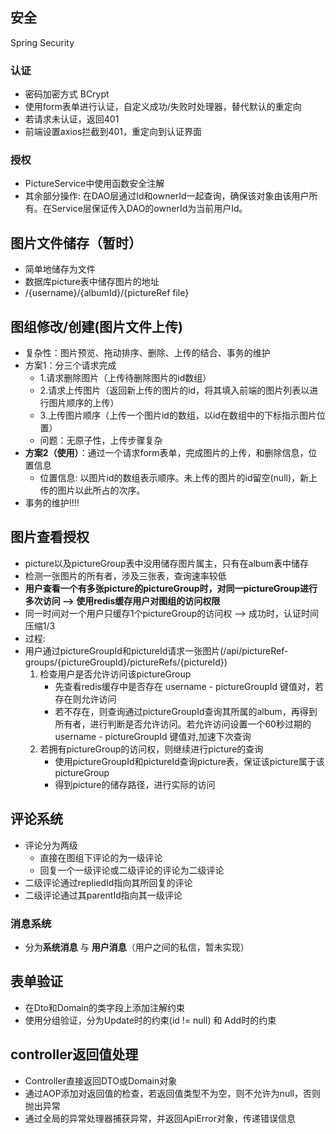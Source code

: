 ## 安全
Spring Security
### 认证
* 密码加密方式 BCrypt
* 使用form表单进行认证，自定义成功/失败时处理器，替代默认的重定向
* 若请求未认证，返回401
* 前端设置axios拦截到401，重定向到认证界面
### 授权
* PictureService中使用函数安全注解
* 其余部分操作: 在DAO层通过Id和ownerId一起查询，确保该对象由该用户所有。在Service层保证传入DAO的ownerId为当前用户Id。

## 图片文件储存（暂时）
* 简单地储存为文件
* 数据库picture表中储存图片的地址
* /{username}/{albumId}/{pictureRef file}

## 图组修改/创建(图片文件上传)
* 复杂性：图片预览、拖动排序、删除、上传的结合、事务的维护
* 方案1：分三个请求完成
    * 1.请求删除图片（上传待删除图片的id数组）
    * 2.请求上传图片（返回新上传的图片的id，将其填入前端的图片列表以进行图片顺序的上传）
    * 3.上传图片顺序（上传一个图片id的数组，以id在数组中的下标指示图片位置）
    * 问题：无原子性，上传步骤复杂
* **方案2（使用）**：通过一个请求form表单，完成图片的上传，和删除信息，位置信息
    * 位置信息: 以图片id的数组表示顺序。未上传的图片的id留空(null)，新上传的图片以此所占的次序。
* 事务的维护!!!!

## 图片查看授权
* picture以及pictureGroup表中没用储存图片属主，只有在album表中储存
* 检测一张图片的所有者，涉及三张表，查询速率较低
* **用户查看一个有多张picture的pictureGroup时，对同一pictureGroup进行多次访问 --> 使用redis缓存用户对图组的访问权限**
* 同一时间对一个用户只缓存1个pictureGroup的访问权 --> 成功时，认证时间压缩1/3
* 过程:
* 用户通过pictureGroupId和pictureId请求一张图片(/api/pictureRef-groups/{pictureGroupId}/pictureRefs/{pictureId})
    1. 检查用户是否允许访问该pictureGroup
        * 先查看redis缓存中是否存在 username - pictureGroupId 键值对，若存在则允许访问
        * 若不存在，则查询通过pictureGroupId查询其所属的album，再得到所有者，进行判断是否允许访问。若允许访问设置一个60秒过期的username - pictureGroupId 键值对,加速下次查询
    2. 若拥有pictureGroup的访问权，则继续进行picture的查询
        * 使用pictureGroupId和pictureId查询picture表，保证该picture属于该pictureGroup
        * 得到picture的储存路径，进行实际的访问

## 评论系统
* 评论分为两级
  * 直接在图组下评论的为一级评论
  * 回复一个一级评论或二级评论的评论为二级评论
* 二级评论通过repliedId指向其所回复的评论
* 二级评论通过其parentId指向其一级评论

### 消息系统
* 分为**系统消息** 与 **用户消息**（用户之间的私信，暂未实现）

## 表单验证
* 在Dto和Domain的类字段上添加注解约束
* 使用分组验证，分为Update时的约束(id != null) 和 Add时的约束

## controller返回值处理
* Controller直接返回DTO或Domain对象
* 通过AOP添加对返回值的检查，若返回值类型不为空，则不允许为null，否则抛出异常
* 通过全局的异常处理器捕获异常，并返回ApiError对象，传递错误信息